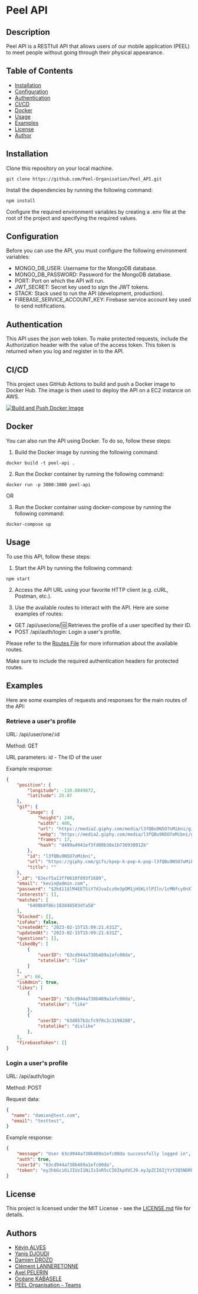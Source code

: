 # Peel API
## Description
Peel API is a RESTfull API that allows users of our mobile application (PEEL) to meet people without going through their physical appearance.

## Table of Contents
- [Installation](#installation)
- [Configuration](#configuration)
- [Authentication](#authentication)
- [CI/CD](#ci/cd)
- [Docker](#docker)
- [Usage](#usage)
- [Examples](#examples)
- [License](#license)
- [Author](#author)

## Installation
Clone this repository on your local machine.

```shell
git clone https://github.com/Peel-Organisation/Peel_API.git
```

Install the dependencies by running the following command:

```shell
npm install
```

Configure the required environment variables by creating a .env file at the root of the project and specifying the required values.

## Configuration

Before you can use the API, you must configure the following environment variables:

- MONGO_DB_USER: Username for the MongoDB database.
- MONGO_DB_PASSWORD: Password for the MongoDB database.
- PORT: Port on which the API will run.
- JWT_SECRET: Secret key used to sign the JWT tokens.
- STACK: Stack used to run the API (development, production).
- FIREBASE_SERVICE_ACCOUNT_KEY: Firebase service account key used to send notifications.

## Authentication

This API uses the json web token. To make protected requests, include the Authorization header with the value of the access token. This token is returned when you log and register in to the API.

## CI/CD
This project uses GitHub Actions to build and push a Docker image to Docker Hub. The image is then used to deploy the API on a EC2 instance on AWS.

[![Build and Push Docker Image](https://github.com/Peel-Organisation/Peel_API/actions/workflows/docker-image.yml/badge.svg?branch=main)](https://github.com/Peel-Organisation/Peel_API/actions/workflows/docker-image.yml)


## Docker

You can also run the API using Docker. To do so, follow these steps:

1. Build the Docker image by running the following command:

```shell
docker build -t peel-api .
```

2. Run the Docker container by running the following command:

```shell 
docker run -p 3000:3000 peel-api
```

OR

3. Run the Docker container using docker-compose by running the following command:

```shell
docker-compose up
```

## Usage

To use this API, follow these steps:

1. Start the API by running the following command:

```shell
npm start
```

2. Access the API URL using your favorite HTTP client (e.g. cURL, Postman, etc.).

3. Use the available routes to interact with the API. Here are some examples of routes:

- GET /api/user/one/:id: Retrieves the profile of a user specified by their ID.
- POST /api/auth/login: Login a user's profile.

Please refer to the [Routes File]("./src/routes") for more information about the available routes.

Make sure to include the required authentication headers for protected routes.

## Examples
Here are some examples of requests and responses for the main routes of the API:

### Retrieve a user's profile

URL: /api/user/one/:id

Method: GET

URL parameters: id - The ID of the user

Example response:

```json
{
    "position": {
        "longitude": -110.0849872,
        "latitude": 25.07
    },
    "gif": {
        "image": {
            "height": 240,
            "width": 480,
            "url": "https://media2.giphy.com/media/l3fQBu9N5O7oMibni/giphy.gif?cid=6ad99b0edea9846369861813cc9ffe2dc1e81d84a81e6834&rid=giphy.gif&ct=g",
            "webp": "https://media2.giphy.com/media/l3fQBu9N5O7oMibni/giphy.webp?cid=6ad99b0edea9846369861813cc9ffe2dc1e81d84a81e6834&rid=giphy.webp&ct=g",
            "frames": 17,
            "hash": "d499a4941ef3fd80b38e1b736938912b"
        },
        "id": "l3fQBu9N5O7oMibni",
        "url": "https://giphy.com/gifs/kpop-k-pop-k-pop-l3fQBu9N5O7oMibni",
        "title": ""
    },
    "_id": "63ecf5a13ff0610f893f1689",
    "email": "kevin@admin.com",
    "password": "$2b$11$lM4EETSiY7dJvaIcz0e3pOM1jHSKLtlPIln/1cMNfcyOnXlpi.auO",
    "interests": [],
    "matches": [
        "6408b0f86c183848503dfa58"
    ],
    "blocked": [],
    "isFake": false,
    "createdAt": "2023-02-15T15:09:21.631Z",
    "updatedAt": "2023-02-15T15:09:21.631Z",
    "questions": [],
    "likedBy": [
        {
            "userID": "63cd944a730b489a1efc00da",
            "statelike": "like"
        }
    ],
    "__v": 66,
    "isAdmin": true,
    "likes": [
        {
            "userID": "63cd944a730b489a1efc00da",
            "statelike": "like"
        },
        {
            "userID": "63d057b3cfc970c2c3198280",
            "statelike": "dislike"
        },
    ],
    "firebaseToken": []
}
```

### Login a user's profile

URL: /api/auth/login

Method: POST

Request data:

```json
{
  "name": "damien@test.com",
  "email": "testtest",
}
```

Example response:

```json
{
    "message": "User 63cd944a730b489a1efc00da successfully logged in",
    "auth": true,
    "userId": "63cd944a730b489a1efc00da",
    "token": "eyJhbGciOiJIUzI1NiIsInR5cCI6IkpXVCJ9.eyJpZCI6IjYzY2Q5NDRhNzMwYjQ4OWExZWZjMDBkYSIsImlhdCI6MTY4NDE0MzIzMH0.eWtg_bIQQt9azTRG6rUoZlDOc8FDfo8qXlaU30TMHTo"
}
```

## License

This project is licensed under the MIT License - see the [LICENSE.md](LICENSE.md) file for details.

## Authors

- [Kévin ALVES](@KevOneRedOne)
- [Yanis DJOUDI](@Tadayoshi123)
- [Damien DROZD](@DamienDrozd)
- [Clément LANNERETONNE](@clement-lnr)
- [Axel PELERIN](@apelerin)
- [Océane KABASELE](@okabasele)
- [PEEL Organisation - Teams](@PeelOrganisation)


